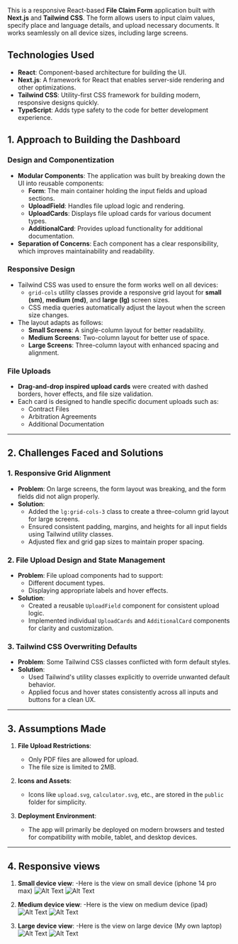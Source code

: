
This is a responsive React-based **File Claim Form** application built with **Next.js** and **Tailwind CSS**. The form allows users to input claim values, specify place and language details, and upload necessary documents. It works seamlessly on all device sizes, including large screens.

## **Technologies Used**

- **React**: Component-based architecture for building the UI.
- **Next.js**: A framework for React that enables server-side rendering and other optimizations.
- **Tailwind CSS**: Utility-first CSS framework for building modern, responsive designs quickly.
- **TypeScript**: Adds type safety to the code for better development experience.


## **1. Approach to Building the Dashboard**

### **Design and Componentization**
- **Modular Components**: The application was built by breaking down the UI into reusable components:
  - **Form**: The main container holding the input fields and upload sections.
  - **UploadField**: Handles file upload logic and rendering.
  - **UploadCards**: Displays file upload cards for various document types.
  - **AdditionalCard**: Provides upload functionality for additional documentation.
- **Separation of Concerns**: Each component has a clear responsibility, which improves maintainability and readability.

### **Responsive Design**
- Tailwind CSS was used to ensure the form works well on all devices:
  - `grid-cols` utility classes provide a responsive grid layout for **small (sm)**, **medium (md)**, and **large (lg)** screen sizes.
  - CSS media queries automatically adjust the layout when the screen size changes.
- The layout adapts as follows:
  - **Small Screens**: A single-column layout for better readability.
  - **Medium Screens**: Two-column layout for better use of space.
  - **Large Screens**: Three-column layout with enhanced spacing and alignment.

### **File Uploads**
- **Drag-and-drop inspired upload cards** were created with dashed borders, hover effects, and file size validation.
- Each card is designed to handle specific document uploads such as:
  - Contract Files
  - Arbitration Agreements
  - Additional Documentation

---

## **2. Challenges Faced and Solutions**

### **1. Responsive Grid Alignment**
- **Problem**: On large screens, the form layout was breaking, and the form fields did not align properly.
- **Solution**:
  - Added the `lg:grid-cols-3` class to create a three-column grid layout for large screens.
  - Ensured consistent padding, margins, and heights for all input fields using Tailwind utility classes.
  - Adjusted flex and grid gap sizes to maintain proper spacing.

### **2. File Upload Design and State Management**
- **Problem**: File upload components had to support:
  - Different document types.
  - Displaying appropriate labels and hover effects.
- **Solution**:
  - Created a reusable `UploadField` component for consistent upload logic.
  - Implemented individual `UploadCards` and `AdditionalCard` components for clarity and customization.

### **3. Tailwind CSS Overwriting Defaults**
- **Problem**: Some Tailwind CSS classes conflicted with form default styles.
- **Solution**:
  - Used Tailwind's utility classes explicitly to override unwanted default behavior.
  - Applied focus and hover states consistently across all inputs and buttons for a clean UX.

---

## **3. Assumptions Made**

1. **File Upload Restrictions**:
   - Only PDF files are allowed for upload.
   - The file size is limited to 2MB.

4. **Icons and Assets**:
   - Icons like `upload.svg`, `calculator.svg`, etc., are stored in the `public` folder for simplicity.

5. **Deployment Environment**:
   - The app will primarily be deployed on modern browsers and tested for compatibility with mobile, tablet, and desktop devices.


---
## **4. Responsive views**

1. **Small device view**:
   -Here is the view on small device (iphone 14 pro max)
![Alt Text](/public/small1.png)
![Alt Text](/public/small2.png)


2. **Medium device view**:
   -Here is the view on medium device (ipad)
![Alt Text](/public/medium1.png)
![Alt Text](/public/Medium2.png)

2. **Large device view**:
   -Here is the view on large device (My own laptop)
![Alt Text](/public/large2.png)
![Alt Text](/public/large.png)
